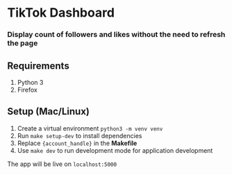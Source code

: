 # TikTok Dashboard
### Display count of followers and likes without the need to refresh the page

## Requirements
1. Python 3
2. Firefox

## Setup (Mac/Linux)
1. Create a virtual environment `python3 -m venv venv`
2. Run `make setup-dev` to install dependencies
3. Replace `{account_handle}` in the **Makefile**
4. Use `make dev` to run development mode for application development

The app will be live on `localhost:5000`